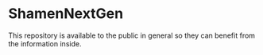 # ShamenNextGen
This repository is available to the public in general so they can benefit from the information inside.
